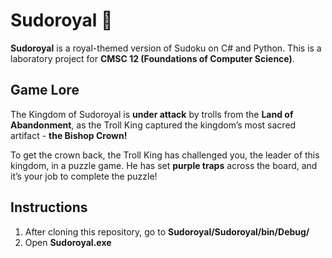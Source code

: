 # Sudoroyal 👑
**Sudoroyal** is a royal-themed version of Sudoku on C# and Python. This is a laboratory project for **CMSC 12 (Foundations of Computer Science)**.

## Game Lore
The Kingdom of Sudoroyal is **under attack** by trolls from the **Land of Abandonment**, as the Troll King captured the kingdom’s most sacred artifact - **the Bishop Crown!**

To get the crown back, the Troll King has challenged you, the leader of this kingdom, in a puzzle game. He has set **purple traps** across the board, and it’s your job to complete the puzzle!

## Instructions
1. After cloning this repository, go to **Sudoroyal/Sudoroyal/bin/Debug/**
2. Open **Sudoroyal.exe**

